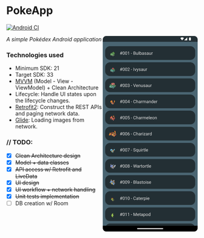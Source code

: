 # PokeApp
[![Android CI](https://github.com/JoseCTe/PokeApp/actions/workflows/android.yml/badge.svg?branch=main)](https://github.com/JoseCTe/PokeApp/actions/workflows/android.yml)

<img align="right" src="https://github.com/JoseCTe/PokeApp/raw/main/.github/main_screen.png" width="250">

_A simple Pokédex Android application_

### Technologies used
- Minimum SDK: 21
- Target SDK: 33
- [MVVM](https://en.wikipedia.org/wiki/Model%E2%80%93view%E2%80%93viewmodel) (Model - View - ViewModel) + Clean Architecture
- Lifecycle: Handle UI states upon the lifecycle changes.
- [Retrofit2](https://github.com/square/retrofit): Construct the REST APIs and paging network data.
- [Glide](https://github.com/bumptech/glide): Loading images from network.

### // TODO:
- [x] ~~Clean Architecture design~~
- [x] ~~Model + data classes~~
- [x] ~~API access w/ Retrofit and LiveData~~
- [x] ~~UI design~~
- [x] ~~UI workflow + network handling~~
- [x] ~~Unit tests implementation~~
- [ ] DB creation w/ Room
